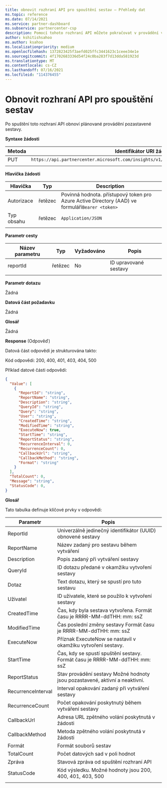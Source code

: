```yaml
---
title: obnovit rozhraní API pro spouštění sestav – Přehledy dat
ms.topic: reference
ms.date: 07/14/2021
ms.service: partner-dashboard
ms.subservice: partnercenter-csp
description: Pomocí tohoto rozhraní API můžete pokračovat v provádění všech pozastavených sestav ve službě partner Center – přehledy.
author: kshitishsahoo
ms.author: ksahoo
ms.localizationpriority: medium
ms.openlocfilehash: 1372823425f3aefd025ffc3441623c1ceee34e1e
ms.sourcegitcommit: 4f1702683336d54f24c0ba283f7d13dda581923d
ms.translationtype: MT
ms.contentlocale: cs-CZ
ms.lasthandoff: 07/16/2021
ms.locfileid: "114376455"
---
```

# <a name="resume-report-executions-api"></a>Obnovit rozhraní API pro spouštění sestav

Po spuštění toto rozhraní API obnoví plánované provádění pozastavené sestavy.

**Syntaxe žádosti**

|    Metoda    |    Identifikátor URI žádosti    |
|    ----    |    ----    |
|    PUT    |    `https://api.partnercenter.microsoft.com/insights/v1/mpn/ScheduledReport/resume/{ReportID}`    |
|        |        |

**Hlavička žádosti**

|    Hlavička    |    Typ    |    Description    |
|    ----    |    ----    |    ----    |
|    Autorizace    |    řetězec    |    Povinná hodnota. přístupový token pro Azure Active Directory (AAD) ve formuláři`Bearer <token>`    |
|    Typ obsahu    |    řetězec    |    `Application/JSON`    |
|        |        |        |

**Parametr cesty**

|    Název parametru    |    Typ    |    Vyžadováno    |    Popis    |
|    ----    |    ----    |    ----    |    ----    |
|    reportId     |    řetězec    |    No    |    ID upravované sestavy     |
|        |        |        |        |

**Parametr dotazu**

Žádná

**Datová část požadavku**

Žádná

**Glosář**

Žádná

**Response** (Odpověď)

Datová část odpovědi je strukturována takto:

Kód odpovědi: 200, 400, 401, 403, 404, 500

Příklad datové části odpovědi:

```json
{ 
  "Value": [ 
    { 
      "ReportId": "string", 
      "ReportName": "string", 
      "Description": "string", 
      "QueryId": "string", 
      "Query": "string", 
      "User": "string", 
      "CreatedTime": "string", 
      "ModifiedTime": "string", 
      "ExecuteNow": true, 
      "StartTime": "string", 
      "ReportStatus": "string", 
      "RecurrenceInterval": 0, 
      "RecurrenceCount": 0, 
      "CallbackUrl": "string", 
      "CallbackMethod": "string", 
      "Format": "string" 
    } 
  ], 
  "TotalCount": 0, 
  "Message": "string", 
  "StatusCode": 0, 
} 
```

**Glosář**

Tato tabulka definuje klíčové prvky v odpovědi:

|    Parametr    |    Popis    |
|    ----    |    ----    |
|    ReportId     |    Univerzálně jedinečný identifikátor (UUID) obnovené sestavy     |
|    ReportName     |    Název zadaný pro sestavu během vytváření     |
|    Description     |    Popis zadaný při vytváření sestavy     |
|    QueryId     |    ID dotazu předané v okamžiku vytvoření sestavy     |
|    Dotaz     |    Text dotazu, který se spustí pro tuto sestavu     |
|    Uživatel     |    ID uživatele, které se použilo k vytvoření sestavy     |
|    CreatedTime     |    Čas, kdy byla sestava vytvořena. Formát času je RRRR-MM-ddTHH: mm: ssZ     |
|    ModifiedTime     |    Čas poslední změny sestavy Formát času je RRRR-MM-ddTHH: mm: ssZ     |
|    ExecuteNow     |    Příznak ExecuteNow se nastavil v okamžiku vytvoření sestavy.    |
|    StartTime     |    Čas, kdy se spustí spuštění sestavy. Formát času je RRRR-MM-ddTHH: mm: ssZ     |
|    ReportStatus     |    Stav provádění sestavy Možné hodnoty jsou pozastavené, aktivní a neaktivní.     |
|    RecurrenceInterval     |    Interval opakování zadaný při vytváření sestavy     |
|    RecurrenceCount     |    Počet opakování poskytnutý během vytváření sestavy     |
|    CallbackUrl     |    Adresa URL zpětného volání poskytnutá v žádosti     |
|    CallbackMethod    |    Metoda zpětného volání poskytnutá v žádosti    |
|    Formát     |    Formát souborů sestav     |
|    TotalCount     |    Počet datových sad v poli hodnot     |
|    Zpráva     |    Stavová zpráva od spuštění rozhraní API     |
|    StatusCode     |    Kód výsledku. Možné hodnoty jsou 200, 400, 401, 403, 500     |
|        |        |
